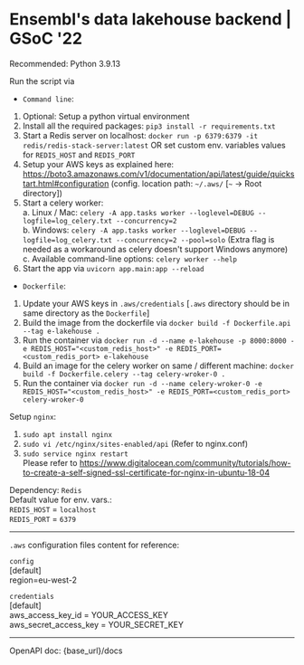 # Ensembl's data lakehouse backend | GSoC '22

Recommended: Python 3.9.13

Run the script via  
- `Command line`:
1. Optional: Setup a python virtual environment
2. Install all the required packages: `pip3 install -r requirements.txt`
3. Start a Redis server on localhost: `docker run -p 6379:6379 -it redis/redis-stack-server:latest`
   OR set custom env. variables values for `REDIS_HOST` and `REDIS_PORT`
4. Setup your AWS keys as explained here: https://boto3.amazonaws.com/v1/documentation/api/latest/guide/quickstart.html#configuration (config. location path: `~/.aws/` [`~` -> Root directory])
5. Start a celery worker:  
   a. Linux / Mac: `celery -A app.tasks worker --loglevel=DEBUG --logfile=log_celery.txt --concurrency=2`  
   b. Windows: `celery -A app.tasks worker --loglevel=DEBUG --logfile=log_celery.txt --concurrency=2 --pool=solo` (Extra flag is needed as a workaround as celery doesn't support Windows anymore)  
   c. Available command-line options: `celery worker --help`
6. Start the app via `uvicorn app.main:app --reload`
- `Dockerfile`:
1. Update your AWS keys in `.aws/credentials` [`.aws` directory should be in same directory as the `Dockerfile`]
2. Build the image from the dockerfile via `docker build -f Dockerfile.api --tag e-lakehouse .`
3. Run the container via `docker run -d --name e-lakehouse -p 8000:8000 -e REDIS_HOST="<custom_redis_host>" -e REDIS_PORT=<custom_redis_port> e-lakehouse`
4. Build an image for the celery worker on same / different machine: `docker build -f Dockerfile.celery --tag celery-wroker-0 .`
5. Run the container via `docker run -d --name celery-wroker-0 -e REDIS_HOST="<custom_redis_host>" -e REDIS_PORT=<custom_redis_port> celery-wroker-0`

Setup `nginx`:
1. `sudo apt install nginx`
2. `sudo vi /etc/nginx/sites-enabled/api` (Refer to nginx.conf)
3. `sudo service nginx restart`  
Please refer to https://www.digitalocean.com/community/tutorials/how-to-create-a-self-signed-ssl-certificate-for-nginx-in-ubuntu-18-04

Dependency: `Redis`  
Default value for env. vars.:  
`REDIS_HOST` = `localhost`  
`REDIS_PORT` = `6379`  

---

`.aws` configuration files content for reference:

`config`  
[default]  
region=eu-west-2

`credentials`  
[default]  
aws_access_key_id = YOUR_ACCESS_KEY  
aws_secret_access_key = YOUR_SECRET_KEY

---

OpenAPI doc: {base_url}/docs
